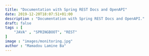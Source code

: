 ```yaml
---
title: "Documentation with Spring REST Docs and OpenAPI"
date: 2019-12-20T18:07:51+01:00
description : "Documentation with Spring REST Docs and OpenAPI."
draft: false
tags : [
    "JAVA" , "SPRINGBOOT", "REST"
]
image : "images/monitoring.jpg"
author : "Mamadou Lamine Ba"
---
```


